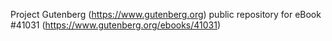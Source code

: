 Project Gutenberg (https://www.gutenberg.org) public repository for eBook #41031 (https://www.gutenberg.org/ebooks/41031)
